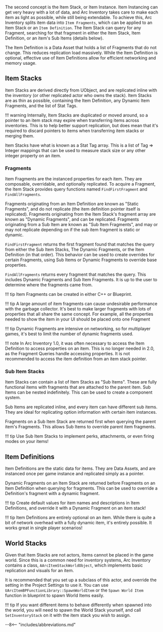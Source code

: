 The second concept is the Item Stack, or Item Instance.  Item Instancing can get very heavy with a lot of data, and Arc Inventory takes care to make each item as light as possible, while still being extendable.  To achieve this, Arc Inventory splits item data into `Item Fragments`, which can be applied to an Item Stack or an `Item Definition`.  The Item Stack can query for any Fragment, searching for that fragment in either the Item Stack, Item Definition, or an item's Sub Items (details below).  

The Item Definition is a Data Asset that holds a list of Fragments that do not change.  This reduces replication load massively.  While the Item Definition is optional, effective use of Item Definitions allow for efficient networking and memory usage.  


## Item Stacks

Item Stacks are derived directly from UObject, and are replicated inline with the inventory (or other replicated actor who owns the stack).  Item Stacks are as thin as possible, containing the Item Definition, any Dynamic Item Fragments, and the list of Stat Tags.  

!!! warning
    Internally, Item Stacks are duplicated or moved around, so a pointer to an item stack may expire when transferring items across inventories.  This is to help better support replication, but does mean that it's required to discard pointers to items when transferring item stacks or merging them.

Item Stacks have what is known as a Stat Tag array.  This is a list of Tag => Integer mappings that can be used to measure stack size or any other integer property on an item.  

### Fragments

Item Fragments are the instanced properties for each item.  They are composable, overridable, and optionally replicated.  To acquire a Fragment, the Item Stack provides query functions named `FindFirstFragment` and `FindAllFragments`.  

Fragments originating from an Item Definition are known as "Static Fragments", and do not replicate (the item definition pointer itself is replicated).  Fragments originating from the Item Stack's fragment array are known as "Dynamic Fragments", and can be replicated.  Fragments originating from a Sub Item are known as "Sub Item Fragments", and may or may not replicate depending on if the sub item fragment is static or dynamic. 

`FindFirstFragment` returns the first fragment found that matches the query from either the Sub Item Stacks, The Dynamic Fragments, or the Item Definition (in that order).  This behavior can be used to create overrides for certain Fragments, using Sub Items or Dynamic Fragments to override base properties.

`FindAllFragments` returns every fragment that matches the query.  This includes Dynamic Fragments and Sub Item Fragments.  It is up to the user to determine where the fragments came from.

!!! tip
    Item Fragments can be created in either C++ or Blueprint.  

!!! tip
    A large amount of item fragments can cause undesirable performance with the garbage collector.  It's best to make larger fragments with lots of properties that all share the same concept.  For example, all the properties needed to show the item in your UI should be placed onto one Fragment
    
!!! tip
    Dynamic Fragments are intensive on networking, so for multiplayer games, it's best to limit the number of dynamic fragments used.

!!! note
    In Arc Inventory 1.0, it was often necessary to access the Item Definition to access properties on an item.  This is no longer needed in 2.0, as the Fragment Queries handle accessing properties.  It is not recommended to access the item definition from an item stack pointer.  

### Sub Item Stacks

Item Stacks can contain a list of Item Stacks as "Sub Items".  These are fully functional items with fragments that are attached to the parent item.  Sub Items can be nested indefinitely.  This can be used to create a component system. 

Sub Items are replicated inline, and every item can have different sub items.  They are ideal for replicating option information with certain item instances.  

Fragments on a Sub Item Stack are returned first when querying the parent item's Fragments.  This allows Sub Items to override parent item fragments.

!!! tip
    Use Sub Item Stacks to implement perks, attachments, or even firing modes on your items!

## Item Definitions

Item Definitions are the static data for items.  They are Data Assets, and are instanced once per game instance and replicated simply as a pointer.  

Dynamic Fragments on an Item Stack are returned before Fragments on an Item Definition when querying for fragments.  This can be used to override a Definition's fragment with a dynamic fragment.  

!!! tip
    Create default values for item names and descriptions in Item Definitions, and override it with a Dynamic Fragment on an item stack!

!!! tip
    Item Definitions are entirely optional on an item.  While there is quite a bit of network overhead with a fully dynamic item, it's entirely possible.  It works great in single player scenarios!

## World Stacks

Given that Item Stacks are not actors, Items cannot be placed in the game world.  Since this is a common need for inventory systems, Arc Inventory contains a class, `AArcItemStackWorldObject`, which implements basic replication and visuals for an item. 

It is recommended that you set up a subclass of this actor, and override the setting in the Project Settings to use it.  You can use `UArcItemBPFunctionLibrary::SpawnWorldItem` or the `Spawn World Item` function in blueprint to spawn World Items easily.  

!!! tip
    If you want different items to behave differently when spawned into the world, you will need to spawn the World Stack yourself, and call `SetInventoryStack` on it with the item stack you wish to assign.


--8<-- "includes/abbreviations.md"